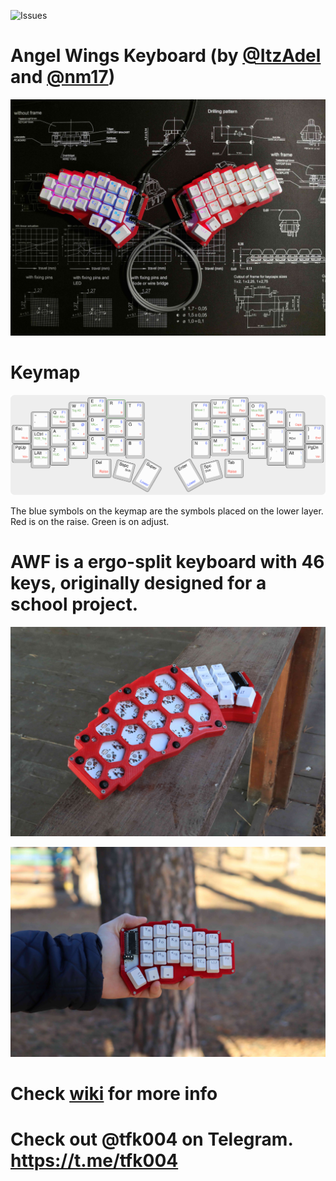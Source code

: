 ![Issues](https://img.shields.io/bitbucket/issues/doryan04/AngelWings-keyboard)

# Angel Wings Keyboard (by [@ItzAdel](https://github.com/doryan04) and [@nm17](https://github.com/nm17))

![Main Photo](photos/awf(6).jpg)

# Keymap

![Keymap](thumb/Keymap.png)

The blue symbols on the keymap are the symbols placed on the lower layer. Red is on the raise. Green is on adjust.


# AWF is a ergo-split keyboard with 46 keys, originally designed for a school project.

![Photo 3](photos/awf(3).jpg)

![Photo 4](photos/awf(4).jpg)

# Check [wiki](https://github.com/ItzAdel/AngelWings-keyboard/wiki/INFO) for more info

# Check out @tfk004 on Telegram. https://t.me/tfk004
